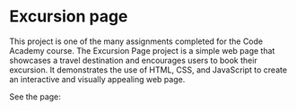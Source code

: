 # Excursion page
This project is one of the many assignments completed for the Code Academy course. The Excursion Page project is a simple web page that showcases a travel destination and encourages users to book their excursion. It demonstrates the use of HTML, CSS, and JavaScript to create an interactive and visually appealing web page.

See the page: 
